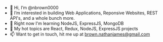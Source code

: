 - 👋 Hi, I’m @nbrown0000
- 👀 I’m interested in building Web Applications, Reponsive Websites, REST API's, and a whole bunch more.
- 🌱 Right now I'm learning NodeJS, ExpressJS, MongoDB
- 💞️ My hot topics are React, Redux, NodeJS, ExpressJS projects
- 📫 Want to get in touch, hit me up at brown.nathanjames@gmail.com

<!---
nbrown0000/nbrown0000 is a ✨ special ✨ repository because its `README.md` (this file) appears on your GitHub profile.
You can click the Preview link to take a look at your changes.
--->

